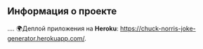 ## Информация о проекте

....
🌍Деплой приложения на **Heroku**: <https://chuck-norris-joke-generator.herokuapp.com/>.  
